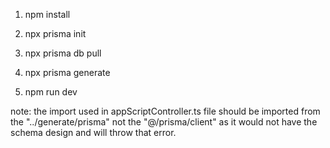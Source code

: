 1. npm install

2. npx prisma init

3. npx prisma db pull

4. npx prisma generate

5. npm run dev

note: the import used in appScriptController.ts file should be imported from the "../generate/prisma" not the "@/prisma/client" as it would not have the schema design and will throw that error.